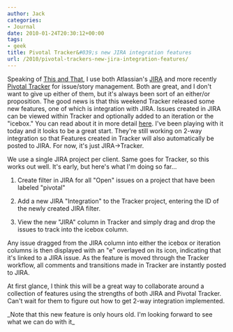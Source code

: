 ```yaml
---
author: Jack
categories:
- Journal
date: 2010-01-24T20:30:12+00:00
tags:
- geek
title: Pivotal Tracker&#039;s new JIRA integration features
url: /2010/pivotal-trackers-new-jira-integration-features/
---
```


Speaking of [This and That](http://jackbaty.com/2010/01/this-and-that/), I use both Atlassian's [JIRA](http://www.atlassian.com/software/jira/) and more recently [Pivotal Tracker](http://www.pivotaltracker.com/) for issue/story management. Both are great, and I don't want to give up either of them, but it's always been sort of an either/or proposition. The good news is that this weekend Tracker released some new features, one of which is integration with JIRA. Issues created in JIRA can be viewed within Tracker and optionally added to an iteration or the "icebox." You can read about it in more detail [here](http://www.pivotaltracker.com/help/integrations#external_integrations). I've been playing with it today and it looks to be a great start. They're still working on 2-way integration so that Features created in Tracker will also automatically be posted to JIRA. For now, it's just JIRA->Tracker.

We use a single JIRA project per client. Same goes for Tracker, so this works out well. It's early, but here's what I'm doing so far&#8230;

1. Create filter in JIRA for all "Open" issues on a project that have been labeled "pivotal"
  
2. Add a new JIRA "Integration" to the Tracker project, entering the ID of the newly created JIRA filter.
  
3. View the new "JIRA" column in Tracker and simply drag and drop the issues to track into the icebox column.

Any issue dragged from the JIRA column into either the icebox or iteration columns is then displayed with an "e" overlayed on its icon, indicating that it's linked to a JIRA issue. As the feature is moved through the Tracker workflow, all comments and transitions made in Tracker are instantly posted to JIRA.

At first glance, I think this will be a great way to collaborate around a collection of features using the strengths of both JIRA and Pivotal Tracker. Can't wait for them to figure out how to get 2-way integration implemented.

\_Note that this new feature is only hours old. I'm looking forward to see what we can do with it\_